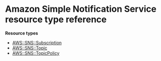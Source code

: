# Amazon Simple Notification Service resource type reference<a name="AWS_SNS"></a>

**Resource types**
+ [AWS::SNS::Subscription](aws-resource-sns-subscription.md)
+ [AWS::SNS::Topic](aws-properties-sns-topic.md)
+ [AWS::SNS::TopicPolicy](aws-properties-sns-policy.md)